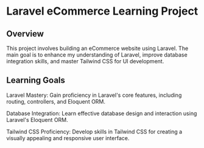 <h1>Laravel eCommerce Learning Project</h1>

<h2>Overview</h2>

This project involves building an eCommerce website using Laravel. The main goal is to enhance my understanding of Laravel, improve database integration skills, and master Tailwind CSS for UI development.

<h2>Learning Goals</h2> 

Laravel Mastery: Gain proficiency in Laravel's core features, including routing, controllers, and Eloquent ORM.

Database Integration: Learn effective database design and interaction using Laravel's Eloquent ORM.

Tailwind CSS Proficiency: Develop skills in Tailwind CSS for creating a visually appealing and responsive user interface.